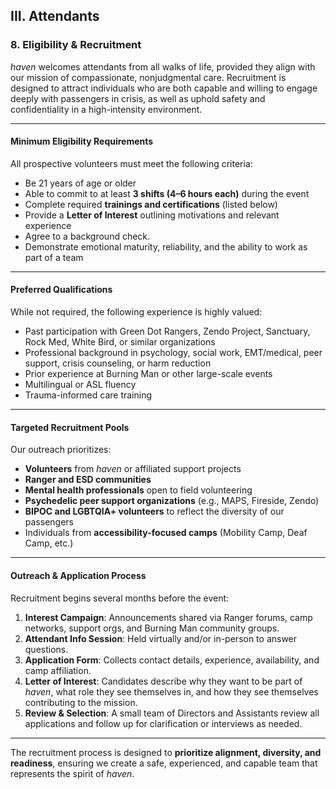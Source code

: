 ## **III. Attendants**

### **8\. Eligibility & Recruitment**

*haven* welcomes attendants from all walks of life, provided they align with our mission of compassionate, nonjudgmental care. Recruitment is designed to attract individuals who are both capable and willing to engage deeply with passengers in crisis, as well as uphold safety and confidentiality in a high-intensity environment.

---

#### **Minimum Eligibility Requirements**

All prospective volunteers must meet the following criteria:

* Be 21 years of age or older  
* Able to commit to at least **3 shifts (4–6 hours each)** during the event  
* Complete required **trainings and certifications** (listed below)  
* Provide a **Letter of Interest** outlining motivations and relevant experience  
* Agree to a background check.  
* Demonstrate emotional maturity, reliability, and the ability to work as part of a team

---

#### **Preferred Qualifications**

While not required, the following experience is highly valued:

* Past participation with Green Dot Rangers, Zendo Project, Sanctuary, Rock Med, White Bird, or similar organizations  
* Professional background in psychology, social work, EMT/medical, peer support, crisis counseling, or harm reduction  
* Prior experience at Burning Man or other large-scale events  
* Multilingual or ASL fluency  
* Trauma-informed care training

---

#### **Targeted Recruitment Pools**

Our outreach prioritizes:

* **Volunteers** from *haven* or affiliated support projects  
* **Ranger and ESD communities**  
* **Mental health professionals** open to field volunteering  
* **Psychedelic peer support organizations** (e.g., MAPS, Fireside, Zendo)  
* **BIPOC and LGBTQIA+ volunteers** to reflect the diversity of our passengers  
* Individuals from **accessibility-focused camps** (Mobility Camp, Deaf Camp, etc.)

---

#### **Outreach & Application Process**

Recruitment begins several months before the event:

1. **Interest Campaign**: Announcements shared via Ranger forums, camp networks, support orgs, and Burning Man community groups.  
2. **Attendant Info Session**: Held virtually and/or in-person to answer questions.  
3. **Application Form**: Collects contact details, experience, availability, and camp affiliation.  
4. **Letter of Interest**: Candidates describe why they want to be part of *haven*, what role they see themselves in, and how they see themselves contributing to the mission.  
5. **Review & Selection**: A small team of Directors and Assistants review all applications and follow up for clarification or interviews as needed.

---

The recruitment process is designed to **prioritize alignment, diversity, and readiness**, ensuring we create a safe, experienced, and capable team that represents the spirit of *haven*.

### 